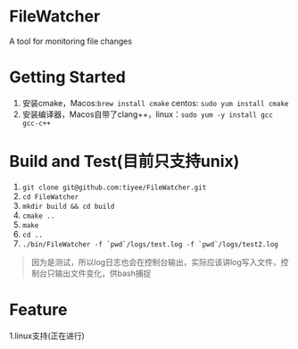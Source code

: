 # FileWatcher
A tool for monitoring file changes

# Getting Started

1. 安装cmake，Macos:`brew install cmake` centos: `sudo yum install cmake`
2. 安装编译器，Macos自带了clang++，linux：`sudo yum -y install gcc gcc-c++`


# Build and Test(目前只支持unix)

1. `git clone git@github.com:tiyee/FileWatcher.git`
2. `cd FileWatcher`
3. `mkdir build && cd build`
4. `cmake ..`
5. `make`
6. `cd ..`
7. ```./bin/FileWatcher -f `pwd`/logs/test.log -f `pwd`/logs/test2.log```


> 因为是测试，所以log日志也会在控制台输出，实际应该讲log写入文件，控制台只输出文件变化，供bash捕捉

# Feature

1.linux支持(正在进行)
